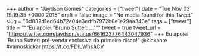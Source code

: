 
+++
author = "Jaydson Gomes"
categories = ["tweet"]
date = "Tue Nov 03 19:19:35 +0000 2015"
draft = false
image = "No media found for this Tweet"
slug = "6d832d1ed64b72e04e3edfb7972b6e1e29aa343e"
tags = ["tweet"]
title = """Eu apoiei "Bruno Sutter: ..."""
tweet = true
tweet_url = "https://twitter.com/jaydson/status/661623776443047936"
+++
Eu apoiei 'Bruno Sutter: pré-venda exclusiva do primeiro disco!" @kickante #vamoskickar https://t.co/FDILWnsACV
